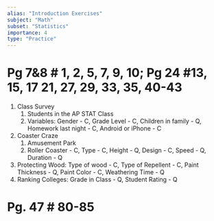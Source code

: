```yaml
---
alias: "Introduction Exercises"
subject: "Math"
subset: "Statistics"
importance: 4
type: "Practice"
---
```


# Pg 7&8 # 1, 2, 5, 7, 9, 10; Pg 24 #13, 15, 17 21, 27, 29, 33, 35, 40-43

1. Class Survey
	1. Students in the AP STAT Class
	2. Variables: Gender - C, Grade Level - C, Children in family - Q, Homework last night - C, Android or iPhone - C
2. Coaster Craze
	1. Amusement Park
	2. Roller Coaster - C, Type - C, Height - Q, Design - C, Speed - Q, Duration - Q
5. Protecting Wood: Type of wood - C, Type of Repellent - C, Paint Thickness - Q, Paint Color - C, Weathering Time - Q
7. Ranking Colleges: Grade in Class - Q, Student Rating - Q

# Pg. 47 # 80-85


